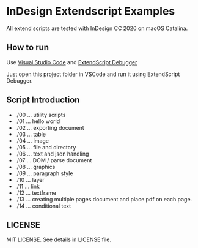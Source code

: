 # InDesign Extendscript Examples

All extend scripts are tested with InDesign CC 2020 on macOS Catalina.


## How to run

Use [Visual Studio Code](https://code.visualstudio.com/) and [ExtendScript Debugger](https://marketplace.visualstudio.com/items?itemName=Adobe.extendscript-debug)

Just open this project folder in VSCode and run it using ExtendScript Debugger.


## Script Introduction

- ./00 ... utility scripts
- ./01 ... hello world
- ./02 ... exporting document
- ./03 ... table
- ./04 ... image
- ./05 ... file and directory 
- ./06 ... text and json handling
- ./07 ... DOM / parse document
- ./08 ... graphics
- ./09 ... paragraph style
- ./10 ... layer
- ./11 ... link
- ./12 ... textframe
- ./13 ... creating multiple pages document and place pdf on each page.
- ./14 ... conditional text


## LICENSE

MIT LICENSE.
See details in LICENSE file.
